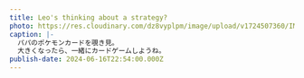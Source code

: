 ```yaml
---
title: Leo's thinking about a strategy?
photo: https://res.cloudinary.com/dz8vyplpm/image/upload/v1724507360/IMG_0008_cszfn1.jpg
caption: |-
  パパのポケモンカードを覗き見。
  大きくなったら、一緒にカードゲームしようね。
publish-date: 2024-06-16T22:54:00.000Z
---
```

